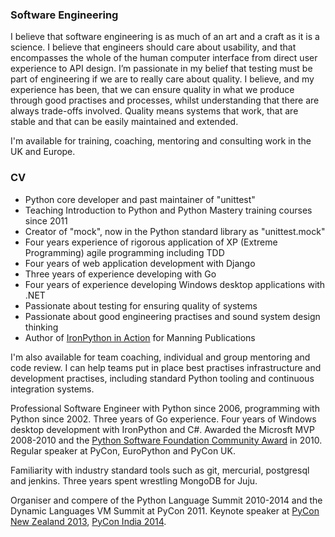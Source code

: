 ### Software Engineering

I believe that software engineering is as much of an art and a craft as it is a science. I
believe that engineers should care about usability, and that encompasses the whole of
the human computer interface from direct user experience to API design. I’m passionate
in my belief that testing must be part of engineering if we are to really care about
quality. I believe, and my experience has been, that we can ensure quality in what we
produce through good practises and processes, whilst understanding that there are
always trade-offs involved. Quality means systems that work, that are stable and that
can be easily maintained and extended.

I'm available for training, coaching, mentoring and consulting work in the UK and Europe.



### CV

* Python core developer and past maintainer of "unittest"
* Teaching Introduction to Python and Python Mastery training courses since 2011
* Creator of "mock", now in the Python standard library as "unittest.mock"
* Four years experience of rigorous application of XP (Extreme Programming) agile programming including TDD
* Four years of web application development with Django
* Three years of experience developing with Go
* Four years of experience developing Windows desktop applications with .NET
* Passionate about testing for ensuring quality of systems
* Passionate about good engineering practises and sound system design thinking
* Author of [IronPython in Action](https://www.manning.com/books/ironpython-in-action) for Manning Publications

I'm also available for team coaching, individual and group mentoring and code review. I can help teams put
in place best practises infrastructure and development practises, including standard Python tooling and continuous 
integration systems.

Professional Software Engineer with Python since 2006, programming with Python since 2002. Three years of Go experience. Four years of Windows desktop development with IronPython and C#. Awarded the Microsft MVP 2008-2010 and the [Python Software Foundation Community Award](http://pyfound.blogspot.com/2010/11/third-quarter-community-service-awards.html) in 2010. Regular speaker at PyCon, EuroPython and PyCon UK.

Familiarity with industry standard tools such as git, mercurial, postgresql and jenkins. Three
years spent wrestling MongoDB for Juju.

Organiser and compere of the Python Language Summit 2010-2014 and the Dynamic Languages VM Summit at PyCon 2011. Keynote speaker at [PyCon New Zealand 2013](https://www.youtube.com/watch?v=IWB_pQacuw4), [PyCon India 2014](https://www.youtube.com/watch?v=TXQDQFq3AAo).
